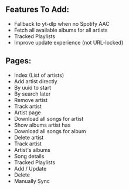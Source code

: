 ## Features To Add:
- Fallback to yt-dlp when no Spotify AAC
- Fetch all available albums for all artists
- Tracked Playlists
 - Improve update experience (not URL-locked)

## Pages:
- Index (List of artists)
 - Add artist directly
  - By uuid to start
  - By search later
 - Remove artist
 - Track artist
- Artist page
 - Download all songs for artist
 - Show albums artist has
  - Download all songs for album
 - Delete artist
 - Track artist
- Artist's albums
- Song details
- Tracked Playlists
 - Add / Update
 - Delete
 - Manually Sync
